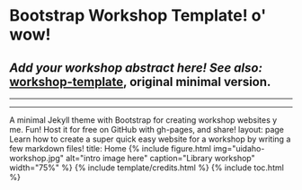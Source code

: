 
# Bootstrap Workshop Template! o' wow!
*Add your workshop abstract here!*
*See also:* [workshop-template](https://evanwill.github.io/workshop-template/), original minimal version.
---
---
------
A minimal Jekyll theme with Bootstrap for creating workshop websites y me.
Fun!
Host it for free on GitHub with gh-pages, and share!
layout: page
Learn how to create a super quick easy website for a workshop by writing a few markdown files! 
title: Home
{% include figure.html img="uidaho-workshop.jpg" alt="intro image here" caption="Library workshop" width="75%" %}
{% include template/credits.html %}
{% include toc.html %}